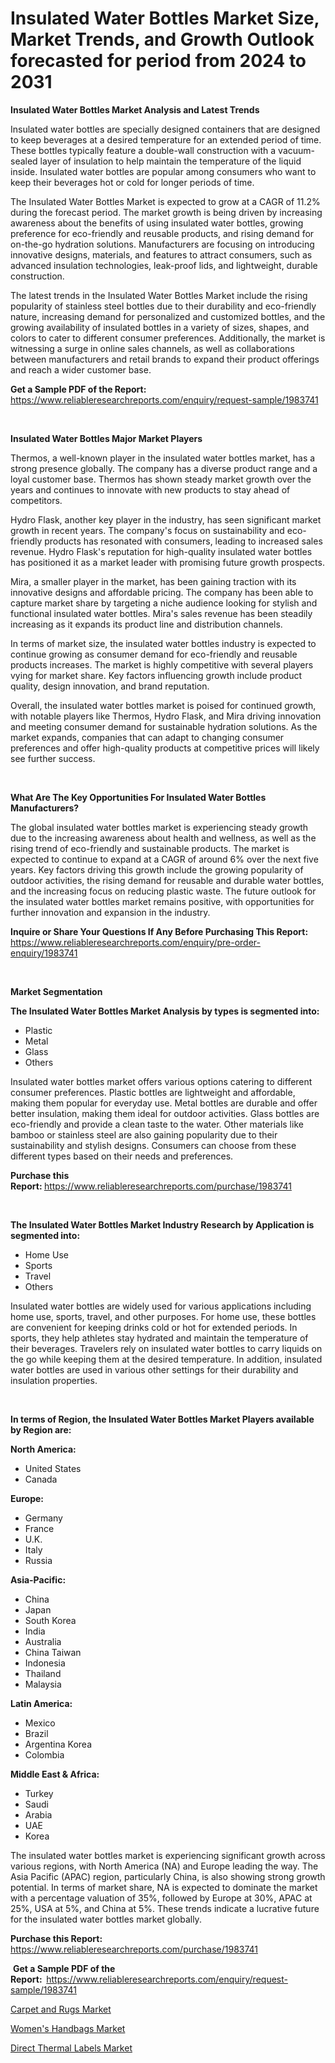 <p><h1>Insulated Water Bottles Market Size, Market Trends, and Growth Outlook forecasted for period from 2024 to 2031</h1></p><p><strong>Insulated Water Bottles Market Analysis and Latest Trends</strong></p>
<p><p>Insulated water bottles are specially designed containers that are designed to keep beverages at a desired temperature for an extended period of time. These bottles typically feature a double-wall construction with a vacuum-sealed layer of insulation to help maintain the temperature of the liquid inside. Insulated water bottles are popular among consumers who want to keep their beverages hot or cold for longer periods of time.</p><p>The Insulated Water Bottles Market is expected to grow at a CAGR of 11.2% during the forecast period. The market growth is being driven by increasing awareness about the benefits of using insulated water bottles, growing preference for eco-friendly and reusable products, and rising demand for on-the-go hydration solutions. Manufacturers are focusing on introducing innovative designs, materials, and features to attract consumers, such as advanced insulation technologies, leak-proof lids, and lightweight, durable construction.</p><p>The latest trends in the Insulated Water Bottles Market include the rising popularity of stainless steel bottles due to their durability and eco-friendly nature, increasing demand for personalized and customized bottles, and the growing availability of insulated bottles in a variety of sizes, shapes, and colors to cater to different consumer preferences. Additionally, the market is witnessing a surge in online sales channels, as well as collaborations between manufacturers and retail brands to expand their product offerings and reach a wider customer base.</p></p>
<p><strong>Get a Sample PDF of the Report:&nbsp;</strong> <a href="https://www.reliableresearchreports.com/enquiry/request-sample/1983741">https://www.reliableresearchreports.com/enquiry/request-sample/1983741</a></p>
<p>&nbsp;</p>
<p><strong>Insulated Water Bottles Major Market Players</strong></p>
<p><p>Thermos, a well-known player in the insulated water bottles market, has a strong presence globally. The company has a diverse product range and a loyal customer base. Thermos has shown steady market growth over the years and continues to innovate with new products to stay ahead of competitors.</p><p>Hydro Flask, another key player in the industry, has seen significant market growth in recent years. The company's focus on sustainability and eco-friendly products has resonated with consumers, leading to increased sales revenue. Hydro Flask's reputation for high-quality insulated water bottles has positioned it as a market leader with promising future growth prospects.</p><p>Mira, a smaller player in the market, has been gaining traction with its innovative designs and affordable pricing. The company has been able to capture market share by targeting a niche audience looking for stylish and functional insulated water bottles. Mira's sales revenue has been steadily increasing as it expands its product line and distribution channels.</p><p>In terms of market size, the insulated water bottles industry is expected to continue growing as consumer demand for eco-friendly and reusable products increases. The market is highly competitive with several players vying for market share. Key factors influencing growth include product quality, design innovation, and brand reputation.</p><p>Overall, the insulated water bottles market is poised for continued growth, with notable players like Thermos, Hydro Flask, and Mira driving innovation and meeting consumer demand for sustainable hydration solutions. As the market expands, companies that can adapt to changing consumer preferences and offer high-quality products at competitive prices will likely see further success.</p></p>
<p>&nbsp;</p>
<p><strong>What Are The Key Opportunities For Insulated Water Bottles Manufacturers?</strong></p>
<p><p>The global insulated water bottles market is experiencing steady growth due to the increasing awareness about health and wellness, as well as the rising trend of eco-friendly and sustainable products. The market is expected to continue to expand at a CAGR of around 6% over the next five years. Key factors driving this growth include the growing popularity of outdoor activities, the rising demand for reusable and durable water bottles, and the increasing focus on reducing plastic waste. The future outlook for the insulated water bottles market remains positive, with opportunities for further innovation and expansion in the industry.</p></p>
<p><strong>Inquire or Share Your Questions If Any Before Purchasing This Report:</strong> <a href="https://www.reliableresearchreports.com/enquiry/pre-order-enquiry/1983741">https://www.reliableresearchreports.com/enquiry/pre-order-enquiry/1983741</a></p>
<p>&nbsp;</p>
<p><strong>Market Segmentation</strong></p>
<p><strong>The Insulated Water Bottles Market Analysis by types is segmented into:</strong></p>
<p><ul><li>Plastic</li><li>Metal</li><li>Glass</li><li>Others</li></ul></p>
<p><p>Insulated water bottles market offers various options catering to different consumer preferences. Plastic bottles are lightweight and affordable, making them popular for everyday use. Metal bottles are durable and offer better insulation, making them ideal for outdoor activities. Glass bottles are eco-friendly and provide a clean taste to the water. Other materials like bamboo or stainless steel are also gaining popularity due to their sustainability and stylish designs. Consumers can choose from these different types based on their needs and preferences.</p></p>
<p><strong>Purchase this Report:&nbsp;</strong><a href="https://www.reliableresearchreports.com/purchase/1983741">https://www.reliableresearchreports.com/purchase/1983741</a></p>
<p>&nbsp;</p>
<p><strong>The Insulated Water Bottles Market Industry Research by Application is segmented into:</strong></p>
<p><ul><li>Home Use</li><li>Sports</li><li>Travel</li><li>Others</li></ul></p>
<p><p>Insulated water bottles are widely used for various applications including home use, sports, travel, and other purposes. For home use, these bottles are convenient for keeping drinks cold or hot for extended periods. In sports, they help athletes stay hydrated and maintain the temperature of their beverages. Travelers rely on insulated water bottles to carry liquids on the go while keeping them at the desired temperature. In addition, insulated water bottles are used in various other settings for their durability and insulation properties.</p></p>
<p>&nbsp;</p>
<p><strong>In terms of Region, the Insulated Water Bottles Market Players available by Region are:</strong></p>
<p>
    <p> <strong> North America: </strong>
        <ul>
            <li>United States</li>
            <li>Canada</li>
        </ul>
        </p> 
    <p> <strong> Europe: </strong>
        <ul>
            <li>Germany</li>
            <li>France</li>
            <li>U.K.</li>
            <li>Italy</li>
            <li>Russia</li>
        </ul>
        </p> 
    <p> <strong> Asia-Pacific: </strong>
        <ul>
            <li>China</li>
            <li>Japan</li>
            <li>South Korea</li>
            <li>India</li>
            <li>Australia</li>
            <li>China Taiwan</li>
            <li>Indonesia</li>
            <li>Thailand</li>
            <li>Malaysia</li>
        </ul>
        </p> 
    <p> <strong> Latin America: </strong>
        <ul>
            <li>Mexico</li>
            <li>Brazil</li>
            <li>Argentina Korea</li>
            <li>Colombia</li>
        </ul>
        </p> 
    <p> <strong> Middle East & Africa: </strong>
        <ul>
            <li>Turkey</li>
            <li>Saudi</li>
            <li>Arabia</li>
            <li>UAE</li>
            <li>Korea</li>
        </ul>
    </p>
    </p>
<p><p>The insulated water bottles market is experiencing significant growth across various regions, with North America (NA) and Europe leading the way. The Asia Pacific (APAC) region, particularly China, is also showing strong growth potential. In terms of market share, NA is expected to dominate the market with a percentage valuation of 35%, followed by Europe at 30%, APAC at 25%, USA at 5%, and China at 5%. These trends indicate a lucrative future for the insulated water bottles market globally.</p></p>
<p><strong>Purchase this Report: </strong><a href="https://www.reliableresearchreports.com/purchase/1983741">https://www.reliableresearchreports.com/purchase/1983741</a></p>
<p>&nbsp;<strong>Get a Sample PDF of the Report:&nbsp;&nbsp;</strong><a href="https://www.reliableresearchreports.com/enquiry/request-sample/1983741">https://www.reliableresearchreports.com/enquiry/request-sample/1983741</a></p>
<p><strong></strong></p>
<p><p><a href="https://github.com/seekum/Market-Research-Report-List-1/blob/main/carpet-and-rugs-market.md">Carpet and Rugs Market</a></p><p><a href="https://github.com/nancykennedykellievqfqt2/Market-Research-Report-List-1/blob/main/womens-handbags-market.md">Women's Handbags Market</a></p><p><a href="https://github.com/timeliteaut/Market-Research-Report-List-1/blob/main/direct-thermal-labels-market.md">Direct Thermal Labels Market</a></p></p>